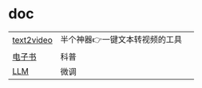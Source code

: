 # doc

|                                                            |                               |      |
| ---------------------------------------------------------- | ----------------------------- | ---- |
| [text2video](https://github.com/bravekingzhang/text2video) | 半个神器👉一键文本转视频的工具 |      |
| [电子书](https://aibydoing.com/intro)                      | 科普                          |      |
| [LLM](https://github.com/liguodongiot/llm-action)          | 微调                          |      |

